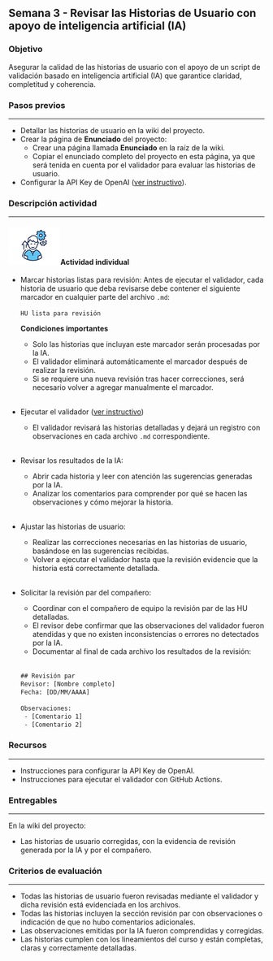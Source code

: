 ## Semana 3 - Revisar las Historias de Usuario con apoyo de inteligencia artificial (IA)

### Objetivo

Asegurar la calidad de las historias de usuario con el apoyo de un script de validación basado en inteligencia artificial (IA) que garantice claridad, completitud y coherencia.

### Pasos previos

---
* Detallar las historias de usuario en la wiki del proyecto.
* Crear la página de **Enunciado** del proyecto:
  * Crear una página llamada **Enunciado** en la raíz de la wiki.
  * Copiar el enunciado completo del proyecto en esta página, ya que será tenida en cuenta por el validador para evaluar las historias de usuario.
* Configurar la API Key de OpenAI ([ver instructivo](./MT1PEA-InstructivoOpenAI.pdf)).


### Descripción actividad

---

#### ![](./../../assets/images/individuo.png) Actividad individual

* Marcar historias listas para revisión:
  Antes de ejecutar el validador, cada historia de usuario que deba revisarse debe contener el siguiente marcador en cualquier parte del archivo `.md`:
  
  `HU lista para revisión`
  
  **Condiciones importantes**  
  * Solo las historias que incluyan este marcador serán procesadas por la IA.  
  * El validador eliminará automáticamente el marcador después de realizar la revisión.  
  * Si se requiere una nueva revisión tras hacer correcciones, será necesario volver a agregar manualmente el marcador.  

  <br>
* Ejecutar el validador ([ver instructivo](./MT1PEA-InstructivoEjecutarGitHubActions.pdf))
  * El validador revisará las historias detalladas y dejará un registro con observaciones en cada archivo `.md` correspondiente.  

  <br>
* Revisar los resultados de la IA:
  * Abrir cada historia y leer con atención las sugerencias generadas por la IA.
  * Analizar los comentarios para comprender por qué se hacen las observaciones y cómo mejorar la historia.  

  <br>
* Ajustar las historias de usuario:
  * Realizar las correcciones necesarias en las historias de usuario, basándose en las sugerencias recibidas.
  * Volver a ejecutar el validador hasta que la revisión evidencie que la historia está correctamente detallada.  

  <br>
* Solicitar la revisión par del compañero:
  * Coordinar con el compañero de equipo la revisión par de las HU detalladas.
  * El revisor debe confirmar que las observaciones del validador fueron atendidas y que no existen inconsistencias o errores no detectados por la IA.
  * Documentar al final de cada archivo los resultados de la revisión:  

  <br>  
  
   ````
   ## Revisión par
   Revisor: [Nombre completo]
   Fecha: [DD/MM/AAAA]
        
   Observaciones:
    - [Comentario 1]
    - [Comentario 2]
   ````

### Recursos

---
* Instrucciones para configurar la API Key de OpenAI.
* Instrucciones para ejecutar el validador con GitHub Actions.

### Entregables

---

En la wiki del proyecto:
* Las historias de usuario corregidas, con la evidencia de revisión generada por la IA y por el compañero.

### Criterios de evaluación

---

* Todas las historias de usuario fueron revisadas mediante el validador y dicha revisión está evidenciada en los archivos.
* Todas las historias incluyen la sección revisión par con observaciones o indicación de que no hubo comentarios adicionales.
* Las observaciones emitidas por la IA fueron comprendidas y corregidas.
* Las historias cumplen con los lineamientos del curso y están completas, claras y correctamente detalladas.
